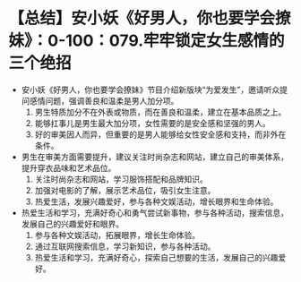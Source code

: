 # 【总结】安小妖《好男人，你也要学会撩妹》：0-100：079.牢牢锁定女生感情的三个绝招

-   安小妖《好男人，你也要学会撩妹》节目介绍新版块“为爱发生”，邀请听众提问感情问题，强调善良和温柔是男人加分项。
    1.  男生特质加分不在外表或物质，而在善良和温柔，建立在基本品质之上。
    2.  能够扛事儿是男生最大加分项，女性需要的是安全感和坚强的男人。
    3.  好的审美因人而异，但重要的是男人能够给女性安全感和支持，而非外在条件。
-   男生在审美方面需要提升，建议关注时尚杂志和网站，建立自己的审美体系，提升穿衣品味和艺术品位。
    1.  关注时尚杂志和网站，学习服饰搭配和品牌知识。
    2.  加强对电影的了解，展示艺术品位，吸引女生注意。
    3.  热爱生活，发展兴趣爱好，参与各种文娱活动，增长眼界和生命体验。
-   热爱生活和学习，充满好奇心和勇气尝试新事物，参与各种活动，搜索信息，发展自己的兴趣爱好和眼界。
    1.  参与各种文娱活动，拓展眼界，增长生命体验。
    2.  通过互联网搜索信息，学习新知识，参与各种活动。
    3.  热爱生活和学习，充满好奇心，探索自己想要的生活，发展自己的兴趣爱好。